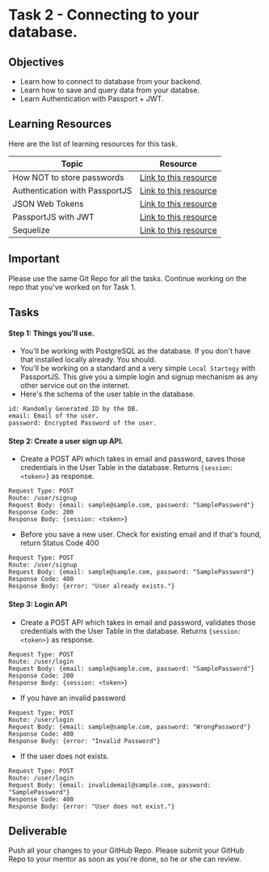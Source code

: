 # Task 2 - Connecting to your database.

## Objectives

- Learn how to connect to database from your backend. 
- Learn how to save and query data from your databse. 
- Learn Authentication with Passport + JWT. 

## Learning Resources

Here are the list of learning resources for this task. 

Topic | Resource
------------ | -------------
How NOT to store passwords | [Link to this resource](https://www.youtube.com/watch?v=8ZtInClXe1Q)
Authentication with PassportJS | [Link to this resource](https://www.youtube.com/watch?v=Z1ktxiqyiLA)
JSON Web Tokens | [Link to this resource](https://www.youtube.com/watch?v=7nafaH9SddU)
PassportJS with JWT | [Link to this resource](https://www.youtube.com/watch?v=f4F0brwbYKg)
Sequelize | [Link to this resource](https://www.youtube.com/playlist?list=PL5ze0DjYv5DYBDfl0vF_VRxEu8JdTIHlR)


## Important

Please use the same Git Repo for all the tasks. Continue working on the repo that you've worked on for Task 1. 

## Tasks

#### Step 1: Things you'll use. 

- You'll be working with PostgreSQL as the database. If you don't have that installed locally already. You should. 
- You'll be working on a standard and a very simple `Local Startegy` with PassportJS. This give you a simple login and signup mechanism as any other service out on the internet.
- Here's the schema of the user table in the database. 
```
id: Randomly Generated ID by the DB. 
email: Email of the user. 
password: Encrypted Password of the user. 
```

#### Step 2: Create a user sign up API. 

- Create a POST API which takes in email and password, saves those credentials in the User Table in the database. Returns `{session: <token>}` as response.

```
Request Type: POST
Route: /user/signup
Request Body: {email: sample@sample.com, password: "SamplePassword"}
Response Code: 200 
Response Body: {session: <token>}
```

- Before you save a new user. Check for existing email and if that's found, return Status Code 400
 
```
Request Type: POST
Route: /user/signup
Request Body: {email: sample@sample.com, password: "SamplePassword"}
Response Code: 400 
Response Body: {error: "User already exists."}
```


#### Step 3: Login API 

- Create a POST API which takes in email and password, validates those credentials with the User Table in the database. Returns `{session: <token>}` as response. 
 
```
Request Type: POST
Route: /user/login
Request Body: {email: sample@sample.com, password: "SamplePassword"}
Response Code: 200 
Response Body: {session: <token>}
```

- If you have an invalid password

```
Request Type: POST
Route: /user/login
Request Body: {email: sample@sample.com, password: "WrongPassword"}
Response Code: 400 
Response Body: {error: "Invalid Password"}
```

- If the user does not exists. 

```
Request Type: POST
Route: /user/login
Request Body: {email: invalidemail@sample.com, password: "SamplePassword"}
Response Code: 400 
Response Body: {error: "User does not exist."}
```
 

## Deliverable

Push all your changes to your GitHub Repo. Please submit your GitHub Repo to your mentor as soon as you're done, so he or she can review. 


